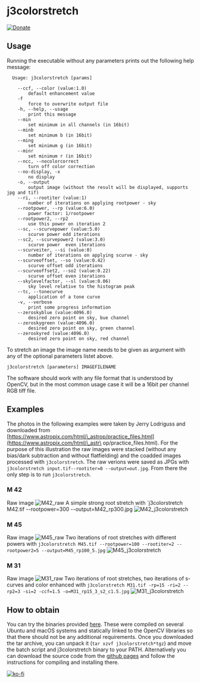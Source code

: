 # j3colorstretch

[![Donate](https://img.shields.io/badge/Donate-PayPal-900000.svg)](https://www.paypal.com/cgi-bin/webscr?cmd=_s-xclick&hosted_button_id=AVHSY5ZEGB482)


## Usage

Running the executable without any parameters prints out the following help message:

```
  Usage: j3colorstretch [params]

	--ccf, --color (value:1.0)
		default enhancement value
	-f
		force to overwrite output file
	-h, --help, --usage
		print this message
	--min
		set minimum in all channels (in 16bit)
	--minb
		set minimum b (in 16bit)
	--ming
		set minimum g (in 16bit)
	--minr
		set minimum r (in 16bit)
	--ncc, --nocolorcorrect
		turn off color correction
	--no-display, -x
		no display
	-o, --output
		output image (without the result will be displayed, supports jpg and tif)
	--ri, --rootiter (value:1)
		number of iterations on applying rootpower - sky
	--rootpower, --rp (value:6.0)
		power factor: 1/rootpower
	--rootpower2, --rp2
		use this power on iteration 2
	--sc, --scurvepower (value:5.0)
		scurve power odd iterations
	--sc2, --scurvepower2 (value:3.0)
		scurve power  even iterations
	--scurveiter, --si (value:0)
		number of iterations on applying scurve - sky
	--scurveoffset, --so (value:0.42)
		scurve offset odd iterations
	--scurveoffset2, --so2 (value:0.22)
		scurve offset even iterations
	--skylevelfactor, --sl (value:0.06)
		sky level relative to the histogram peak
	--tc, --tonecurve
		application of a tone curve
	-v, --verbose
		print some progress information
	--zeroskyblue (value:4096.0)
		desired zero point on sky, bue channel
	--zeroskygreen (value:4096.0)
		desired zero point on sky, green channel
	--zeroskyred (value:4096.0)
		desired zero point on sky, red channel
```

To stretch an image the image name needs to be given as argument with any of the optional parameters listet above.

```shell
j3colorstretch [parameters] IMAGEFILENAME
```

The software should work with any file format that is understood by OpenCV, but in the most common usage case it will be a 16bit per channel RGB tiff file.

## Examples

The photos in the following examples were taken by Jerry Lodriguss and downloaded from [https://www.astropix.com/html/i_astrop/practice_files.html](https://www.astropix.com/html/i_astr\
op/practice_files.html). For the purpose of this illustration the raw images were stacked (without any bias/dark subtraction and without flatfielding) and the coadded images processed with `j3colorstretch`. The raw verions were saved as JPGs with `j3colorstretch input.tif--rootiter=0 --output=out.jpg`. From there the only step is to run `j3colorstretch`.

### M 42
Raw image
![M42_raw](/images/M42_raw.jpg)
A simple strong root stretch with
`j3colorstretch M42.tif --rootpower=300 --output=M42_rp300.jpg
![M42_j3colorstretch](/images/M42_rp300.jpg)                                                                                             


### M 45
Raw image
![M45_raw](/images/M45_raw.jpg)
Two iterations of root stretches with different powers with `j3colorstretch M45.tif --rootpower=100 --rootiter=2 --rootpower2=5 --output=M45_rp100_5.jpg`
![M45_j3colorstretch](/images/M45_rp100_5.jpg)                                                             

### M 31
Raw image
![M31_raw](/images/M31_raw.jpg)
Two iterations of root stretches, two iterations of s-curves and color enhanced with `j3colorstretch M31.tif -rp=15 -ri=2 --rp2=3 -si=2 -ccf=1.5 -o=M31_rp15_3_s2_c1.5.jpg`
![M31_j3colorstretch](/images/M31_rp15_3_s2_c1.5.jpg)

## How to obtain
You can try the binaries provided [here](https://github.com/joxda/j3colorstretch/releases/).
These were compiled on several Ubuntu and macOS systems and statically linked to the OpenCV libraries so that there should not be any additional requirements. Once you downloaded the tar archive, you can unpack it (`tar xzvf j3colorstretch*tgz`) and move the batch script and j3colorstretch binary to your PATH. Alternatively you can download the source code from the [github pages](https://github.com/joxda/j3colorstretch) and follow the instructions for compiling and installing there.


[![ko-fi](https://www.ko-fi.com/img/githubbutton_sm.svg)](https://ko-fi.com/H2H5250BJ)
